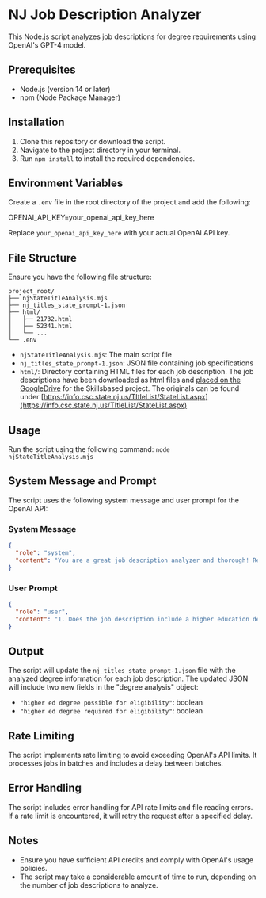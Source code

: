 # NJ Job Description Analyzer

This Node.js script analyzes job descriptions for degree requirements using OpenAI's GPT-4 model.

## Prerequisites

- Node.js (version 14 or later)
- npm (Node Package Manager)

## Installation

1. Clone this repository or download the script.
2. Navigate to the project directory in your terminal.
3. Run `npm install` to install the required dependencies.

## Environment Variables

Create a `.env` file in the root directory of the project and add the following:

OPENAI_API_KEY=your_openai_api_key_here

Replace `your_openai_api_key_here` with your actual OpenAI API key.

## File Structure

Ensure you have the following file structure:
```
project_root/
├── njStateTitleAnalysis.mjs
├── nj_titles_state_prompt-1.json
├── html/
│   ├── 21732.html
│   ├── 52341.html
│   └── ...
└── .env
```

- `njStateTitleAnalysis.mjs`: The main script file
- `nj_titles_state_prompt-1.json`: JSON file containing job specifications
- `html/`: Directory containing HTML files for each job description. The job descriptions have been downloaded as html files and [placed on the GoogleDrive](https://drive.google.com/drive/u/4/folders/1_wwTb-bedoUoHIQAIyEUxRm9lbMcCIN9) for the Skillsbased project. The originals can be found under [https://info.csc.state.nj.us/TItleList/StateList.aspx](https://info.csc.state.nj.us/TItleList/StateList.aspx)

## Usage

Run the script using the following command:
`node njStateTitleAnalysis.mjs`


## System Message and Prompt

The script uses the following system message and user prompt for the OpenAI API:

### System Message

```json
{
  "role": "system",
  "content": "You are a great job description analyzer and thorough! Reply in form of a JSON feed with the structure \n\n```json\n{\n  \"higher ed degree possible for eligibility\": true/false,\n  \"higher ed degree required for eligibility\": true/false\n}\n```"
}
```
### User Prompt
```json
{
  "role": "user",
  "content": "1. Does the job description include a higher education degree as a possible way to be eligible for the job?\n2. Does the job description include a higher education degree as a requirement to be eligible for the job?\nReply only with the JSON as provided in the System message. Be precise and thorough and do not make up information that do not exist. \n\n${textContent}"
}
```

## Output

The script will update the `nj_titles_state_prompt-1.json` file with the analyzed degree information for each job description. The updated JSON will include two new fields in the "degree analysis" object:

* `"higher ed degree possible for eligibility"`: boolean
* `"higher ed degree required for eligibility"`: boolean

## Rate Limiting

The script implements rate limiting to avoid exceeding OpenAI's API limits. It processes jobs in batches and includes a delay between batches.

## Error Handling

The script includes error handling for API rate limits and file reading errors. If a rate limit is encountered, it will retry the request after a specified delay.

## Notes

* Ensure you have sufficient API credits and comply with OpenAI's usage policies.
* The script may take a considerable amount of time to run, depending on the number of job descriptions to analyze.
